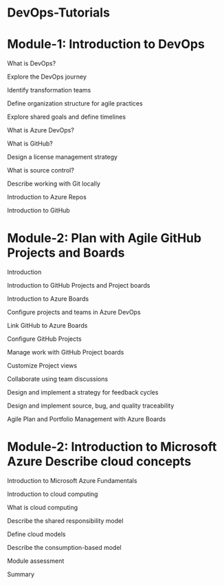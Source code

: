 # DevOps-Tutorials

# Module-1: Introduction to DevOps

What is DevOps?

Explore the DevOps journey

Identify transformation teams

Define organization structure for agile practices

Explore shared goals and define timelines

What is Azure DevOps?

What is GitHub?

Design a license management strategy

What is source control?

Describe working with Git locally

Introduction to Azure Repos

Introduction to GitHub


# Module-2: Plan with Agile GitHub Projects and Boards

Introduction

Introduction to GitHub Projects and Project boards

Introduction to Azure Boards

Configure projects and teams in Azure DevOps

Link GitHub to Azure Boards

Configure GitHub Projects

Manage work with GitHub Project boards

Customize Project views

Collaborate using team discussions

Design and implement a strategy for feedback cycles

Design and implement source, bug, and quality traceability

Agile Plan and Portfolio Management with Azure Boards


# Module-2: Introduction to Microsoft Azure Describe cloud concepts

Introduction to Microsoft Azure Fundamentals

Introduction to cloud computing

What is cloud computing

Describe the shared responsibility model

Define cloud models

Describe the consumption-based model

Module assessment

Summary

